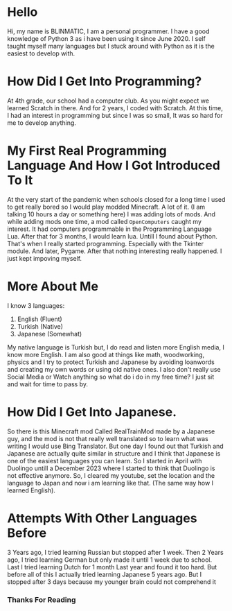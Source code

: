 # Hello
Hi, my name is BLINMATIC, I am a personal programmer. 
I have a good knowledge of Python 3 as i have been using it since June 2020.
I self taught myself many languages but I stuck around with Python as it is the easiest to develop with.

# How Did I Get Into Programming?
At 4th grade, our school had a computer club. As you might expect we learned Scratch in there. And for 2 years, I coded with Scratch.
At this time, I had an interest in programming but since I was so small, It was so hard for me to develop anything.

# My First Real Programming Language And How I Got Introduced To It
At the very start of the pandemic when schools closed for a long time I used to get really bored so I would play modded Minecraft. A lot of it. (I am talking 10 hours a day or something here)
I was adding lots of mods. And while adding mods one time, a mod called `OpenComputers` caught my interest. It had computers programmable in the Programming Language Lua.
After that for 3 months, I would learn lua. Untill I found about Python.
That's when I really started programming. Especially with the Tkinter module. And later, Pygame.
After that nothing interesting really happened. I just kept impoving myself.

# More About Me
I know 3 languages:
1. English (Fluent)
2. Turkish (Native)
3. Japanese (Somewhat)

My native language is Turkish but, I do read and listen more English media, I know more English. I am also good at things like math, woodworking, physics and I try to protect Turkish and Japanese by avoiding loanwords and creating my own words or using old native ones.
I also don't really use Social Media or Watch anything so what do i do in my free time? I just sit and wait for time to pass by.

# How Did I Get Into Japanese.
So there is this Minecraft mod Called RealTrainMod made by a Japanese guy, and the mod is not that really well translated so to learn what was writing I would use Bing Translator. But one day I found out that Turkish and Japanese are actually quite similar in structure and I think that Japanese is one of the easiest languages you can learn. So I started in April with Duolingo untill a December 2023 where I started to think that Duolingo is not effective anymore. So, I cleared my youtube, set the location and the language to Japan and now i am learning like that. (The same way how I learned English).
# Attempts With Other Languages Before
3 Years ago, I tried learning Russian but stopped after 1 week. Then 2 Years ago, I tried learning German but only made it until 1 week due to school. Last I tried learning Dutch for 1 month Last year and found it too hard. But before all of this I actually tried learning Japanese 5 years ago. But I stopped after 3 days because my younger brain could not comprehend it
### Thanks For Reading
